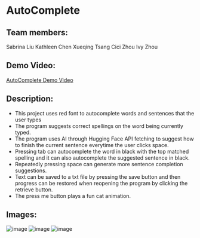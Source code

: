 # AutoComplete
## Team members: 
Sabrina Liu 
Kathleen Chen 
Xueqing Tsang 
Cici Zhou 
Ivy Zhou 
## Demo Video:
[AutoComplete Demo Video](https://www.youtube.com/watch?v=GLEakwbu01g)

## Description: 
- This project uses red font to autocomplete words and sentences that the user types
- The program suggests correct spellings on the word being currently typed.
- The program uses AI through Hugging Face API fetching to suggest how to finish the current sentence everytime the user clicks space.
- Pressing tab can autocomplete the word in black with the top matched spelling and it can also autocomplete the suggested sentence in black.
- Repeatedly pressing space can generate more sentence completion suggestions.
- Text can be saved to a txt file by pressing the save button and then progress can be restored when reopening the program by clicking the retrieve button.
- The press me button plays a fun cat animation.

## Images:
![image](https://github.com/user-attachments/assets/4ba44404-842c-427c-b796-fcc5241ae501)
![image](https://github.com/user-attachments/assets/dbcf2b36-42fe-429e-8b1a-6004aeaba9a0)
![image](https://github.com/user-attachments/assets/8cff74c2-d598-44b5-b4b4-bfaaeb130ab0)


